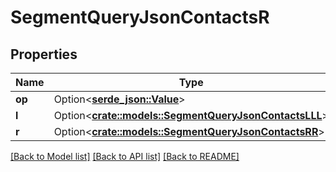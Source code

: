 # SegmentQueryJsonContactsR

## Properties

Name | Type | Description | Notes
------------ | ------------- | ------------- | -------------
**op** | Option<[**serde_json::Value**](.md)> |  | [optional]
**l** | Option<[**crate::models::SegmentQueryJsonContactsLLL**](segment_query_json_contacts_l_l_l.md)> |  | [optional]
**r** | Option<[**crate::models::SegmentQueryJsonContactsRR**](segment_query_json_contacts_r_r.md)> |  | [optional]

[[Back to Model list]](../README.md#documentation-for-models) [[Back to API list]](../README.md#documentation-for-api-endpoints) [[Back to README]](../README.md)


